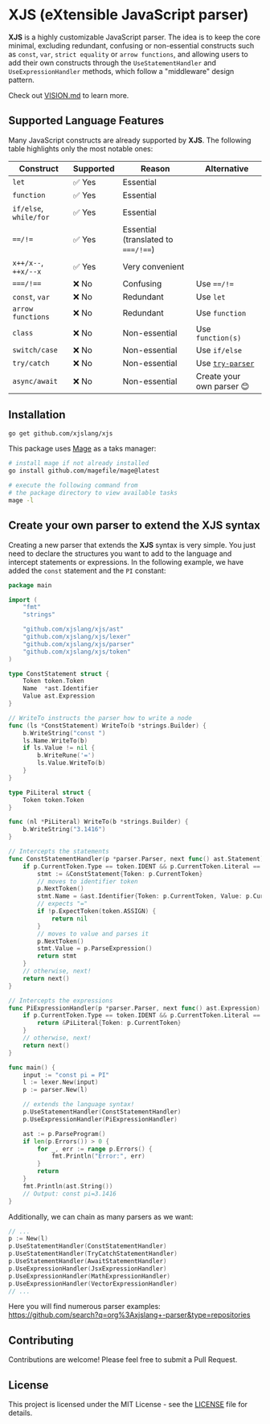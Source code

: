# XJS (eXtensible JavaScript parser)

**XJS** is a highly customizable JavaScript parser. The idea is to keep the core minimal, excluding redundant, confusing or non-essential constructs such as `const`, `var`, `strict equality` or `arrow functions`, and allowing users to add their own constructs through the `UseStatementHandler` and `UseExpressionHandler` methods, which follow a "middleware" design pattern.

Check out [VISION.md](./VISION.md) to learn more.

## Supported Language Features

Many JavaScript constructs are already supported by **XJS**. The following table highlights only the most notable ones:

| Construct                | Supported | Reason                              | Alternative |
|--------------------------|-----------|-------------------------------------|-------------------|
| `let`                    | ✅ Yes    | Essential                           |                   |
| `function`               | ✅ Yes    | Essential                           |                   |
| `if/else`, `while/for`   | ✅ Yes    | Essential                           |                   |
| `==/!=`                  | ✅ Yes    | Essential (translated to `===/!==`) |                   |
| `x++/x--`, `++x/--x`     | ✅ Yes    | Very convenient                     |                   |
| `===/!==`                | ❌ No     | Confusing                           | Use `==/!=`       |
| `const`, `var`           | ❌ No     | Redundant                           | Use `let`         |
| `arrow functions`        | ❌ No     | Redundant                           | Use `function`    |
| `class`                  | ❌ No     | Non-essential                       | Use `function(s)` |
| `switch/case`            | ❌ No     | Non-essential                       | Use `if/else`     |
| `try/catch`              | ❌ No     | Non-essential                       | Use [`try-parser`](https://github.com/xjslang/try-parser) |
| `async/await`            | ❌ No     | Non-essential                       | Create your own parser 😊 |

## Installation

```bash
go get github.com/xjslang/xjs
```

This package uses [Mage](https://magefile.org/) as a taks manager:
```bash
# install mage if not already installed
go install github.com/magefile/mage@latest

# execute the following command from
# the package directory to view available tasks
mage -l
```

## Create your own parser to extend the XJS syntax

Creating a new parser that extends the **XJS** syntax is very simple. You just need to declare the structures you want to add to the language and intercept statements or expressions. In the following example, we have added the `const` statement and the `PI` constant:

```go
package main

import (
	"fmt"
	"strings"

	"github.com/xjslang/xjs/ast"
	"github.com/xjslang/xjs/lexer"
	"github.com/xjslang/xjs/parser"
	"github.com/xjslang/xjs/token"
)

type ConstStatement struct {
	Token token.Token
	Name  *ast.Identifier
	Value ast.Expression
}

// WriteTo instructs the parser how to write a node
func (ls *ConstStatement) WriteTo(b *strings.Builder) {
	b.WriteString("const ")
	ls.Name.WriteTo(b)
	if ls.Value != nil {
		b.WriteRune('=')
		ls.Value.WriteTo(b)
	}
}

type PiLiteral struct {
	Token token.Token
}

func (nl *PiLiteral) WriteTo(b *strings.Builder) {
	b.WriteString("3.1416")
}

// Intercepts the statements
func ConstStatementHandler(p *parser.Parser, next func() ast.Statement) ast.Statement {
	if p.CurrentToken.Type == token.IDENT && p.CurrentToken.Literal == "const" {
		stmt := &ConstStatement{Token: p.CurrentToken}
		// moves to identifier token
		p.NextToken()
		stmt.Name = &ast.Identifier{Token: p.CurrentToken, Value: p.CurrentToken.Literal}
		// expects "="
		if !p.ExpectToken(token.ASSIGN) {
			return nil
		}
		// moves to value and parses it
		p.NextToken()
		stmt.Value = p.ParseExpression()
		return stmt
	}
	// otherwise, next!
	return next()
}

// Intercepts the expressions
func PiExpressionHandler(p *parser.Parser, next func() ast.Expression) ast.Expression {
	if p.CurrentToken.Type == token.IDENT && p.CurrentToken.Literal == "PI" {
		return &PiLiteral{Token: p.CurrentToken}
	}
	// otherwise, next!
	return next()
}

func main() {
	input := "const pi = PI"
	l := lexer.New(input)
	p := parser.New(l)

	// extends the language syntax!
	p.UseStatementHandler(ConstStatementHandler)
	p.UseExpressionHandler(PiExpressionHandler)

	ast := p.ParseProgram()
	if len(p.Errors()) > 0 {
		for _, err := range p.Errors() {
			fmt.Println("Error:", err)
		}
		return
	}
	fmt.Println(ast.String())
	// Output: const pi=3.1416
}
```

Additionally, we can chain as many parsers as we want:

```go
// ...
p := New(l)
p.UseStatementHandler(ConstStatementHandler)
p.UseStatementHandler(TryCatchStatementHandler)
p.UseStatementHandler(AwaitStatementHandler)
p.UseExpressionHandler(JsxExpressionHandler)
p.UseExpressionHandler(MathExpressionHandler)
p.UseExpressionHandler(VectorExpressionHandler)
// ...
```

Here you will find numerous parser examples:  
https://github.com/search?q=org%3Axjslang+-parser&type=repositories

## Contributing

Contributions are welcome! Please feel free to submit a Pull Request.

## License

This project is licensed under the MIT License - see the [LICENSE](LICENSE) file for details.

